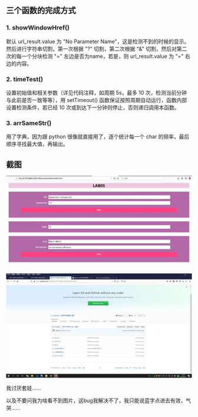 
## 三个函数的完成方式

### 1. showWindowHref()

默认 url_result.value 为 "No Parameter Name"，这是检测不到的时候的显示。然后进行字符串切割，第一次根据 "?" 切割，第二次根据 "&" 切割，然后对第二次的每一个分块检测 "=" 左边是否为name，若是，则 url_result.value 为 "=" 右边的内容。

### 2. timeTest()

设置初始值和相关参数（详见代码注释，如周期 5s，最多 10 次，检测当前分钟与此前是否一致等等），用 setTimeout() 函数保证按照周期自动运行，函数内部设置检测条件，若已经 10 次或到达下一分钟则停止，否则递归调用本函数。

### 3. arrSameStr()

用了字典，因为跟 python 很像就直接用了，逐个统计每一个 char 的频率，最后顺序寻找最大值，再输出。

## 截图

![screenshot](screenshot.jpg)

![github](github.jpg)

我讨厌套娃......

以及不要问我为啥看不到图片，这bug我解决不了，我只能说蓝字点进去有效，气哭......
